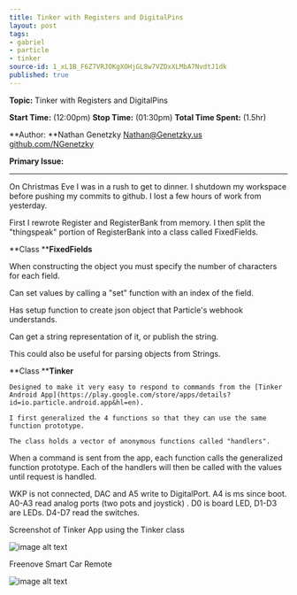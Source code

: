 ```yaml
---
title: Tinker with Registers and DigitalPins
layout: post
tags:
- gabriel
- particle
- tinker
source-id: 1_xL1B_F6Z7VRJOKgXOHjGL8w7VZDxXLMbA7NvdtJ1dk
published: true
---
```

**Topic:** Tinker with Registers and DigitalPins

**Start Time:** (12:00pm)	**Stop Time:** (01:30pm)	**Total Time Spent:** (1.5hr)

**Author: **Nathan Genetzky		[Nathan@Genetzky.us](mailto:Nathan@Genetzky.us)		[github.com/NGenetzky](https://github.com/NGenetzky)

**Primary Issue:** 

* * *


On Christmas Eve I was in a rush to get to dinner. I shutdown my workspace before pushing my commits to github. I lost a few hours of work from yesterday. 

First I rewrote Register and RegisterBank from memory. I then split the "thingspeak" portion of RegisterBank into a class called FixedFields.

**Class ****FixedFields**

When constructing the object you must specify the number of characters for each field.

Can set values by calling a "set" function with an index of the field.

Has setup function to create json object that Particle's webhook understands.

Can get a string representation of it, or publish the string.

This could also be useful for parsing objects from Strings.

**Class ****Tinker**

	Designed to make it very easy to respond to commands from the [Tinker Android App](https://play.google.com/store/apps/details?id=io.particle.android.app&hl=en).

	I first generalized the 4 functions so that they can use the same function prototype.

	The class holds a vector of anonymous functions called "handlers".

When a command is sent from the app, each function calls the generalized function prototype. Each of the handlers will then be called with the values until request is handled.

WKP is not connected, DAC and A5 write to DigitalPort. A4 is ms since boot. A0-A3 read analog ports (two pots and joystick) . D0 is board LED, D1-D3 are LEDs. D4-D7 read the switches. 

Screenshot of Tinker App using the Tinker class

![image alt text](/sdsu/public/yveu3DGt0Pe859TwHqZclQ_img_0.png)

Freenove Smart Car Remote

![image alt text](/sdsu/public/yveu3DGt0Pe859TwHqZclQ_img_1.png)

